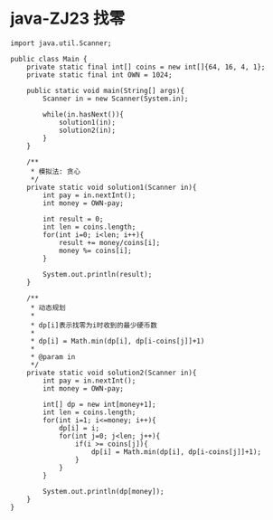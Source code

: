 # java-ZJ23 找零


    import java.util.Scanner;
    
    public class Main {
        private static final int[] coins = new int[]{64, 16, 4, 1};
        private static final int OWN = 1024;
    
        public static void main(String[] args){
            Scanner in = new Scanner(System.in);
    
            while(in.hasNext()){
                solution1(in);
                solution2(in);
            }
        }
    
        /**
         * 模拟法: 贪心
         */
        private static void solution1(Scanner in){
            int pay = in.nextInt();
            int money = OWN-pay;
    
            int result = 0;
            int len = coins.length;
            for(int i=0; i<len; i++){
                result += money/coins[i];
                money %= coins[i];
            }
    
            System.out.println(result);
        }
    
        /**
         * 动态规划
         *
         * dp[i]表示找零为i时收到的最少硬币数
         * 
         * dp[i] = Math.min(dp[i], dp[i-coins[j]]+1)
         * 
         * @param in
         */
        private static void solution2(Scanner in){
            int pay = in.nextInt();
            int money = OWN-pay;
    
            int[] dp = new int[money+1];
            int len = coins.length;
            for(int i=1; i<=money; i++){
                dp[i] = i;
                for(int j=0; j<len; j++){
                    if(i >= coins[j]){
                        dp[i] = Math.min(dp[i], dp[i-coins[j]]+1);
                    }
                }
            }
    
            System.out.println(dp[money]);
        }
    }

  

